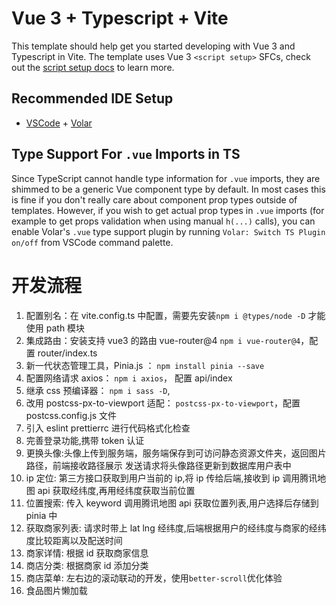 # Vue 3 + Typescript + Vite

This template should help get you started developing with Vue 3 and Typescript in Vite. The template uses Vue 3 `<script setup>` SFCs, check out the [script setup docs](https://v3.vuejs.org/api/sfc-script-setup.html#sfc-script-setup) to learn more.

## Recommended IDE Setup

-   [VSCode](https://code.visualstudio.com/) + [Volar](https://marketplace.visualstudio.com/items?itemName=johnsoncodehk.volar)

## Type Support For `.vue` Imports in TS

Since TypeScript cannot handle type information for `.vue` imports, they are shimmed to be a generic Vue component type by default. In most cases this is fine if you don't really care about component prop types outside of templates. However, if you wish to get actual prop types in `.vue` imports (for example to get props validation when using manual `h(...)` calls), you can enable Volar's `.vue` type support plugin by running `Volar: Switch TS Plugin on/off` from VSCode command palette.

# 开发流程

1. 配置别名：在 vite.config.ts 中配置，需要先安装`npm i @types/node -D` 才能使用 path 模块
2. 集成路由：安装支持 vue3 的路由 vue-router@4 `npm i vue-router@4`，配置 router/index.ts
3. 新一代状态管理工具，Pinia.js ： `npm install pinia --save`
4. 配置网络请求 axios： `npm i axios`， 配置 api/index
5. 继承 css 预编译器： `npm i sass -D`,
6. 改用 postcss-px-to-viewport 适配： `postcss-px-to-viewport`，配置 postcss.config.js 文件
7. 引入 eslint prettierrc 进行代码格式化检查
8. 完善登录功能,携带 token 认证
9. 更换头像:头像上传到服务端，服务端保存到可访问静态资源文件夹，返回图片路径，前端接收路径展示 发送请求将头像路径更新到数据库用户表中
10. ip 定位: 第三方接口获取到用户当前的 ip,将 ip 传给后端,接收到 ip 调用腾讯地图 api 获取经纬度,再用经纬度获取当前位置
11. 位置搜索: 传入 keyword 调用腾讯地图 api 获取位置列表,用户选择后存储到 pinia 中
12. 获取商家列表: 请求时带上 lat lng 经纬度,后端根据用户的经纬度与商家的经纬度比较距离以及配送时间
13. 商家详情: 根据 id 获取商家信息
14. 商店分类: 根据商家 id 添加分类
15. 商店菜单: 左右边的滚动联动的开发，使用`better-scroll`优化体验
16. 食品图片懒加载
